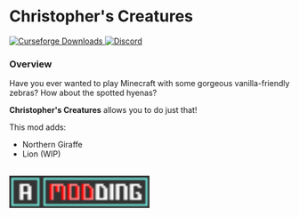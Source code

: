 # Christopher's Creatures

<a href="https://www.curseforge.com/minecraft/mc-mods/africraft">
  <img src="http://cf.way2muchnoise.eu/full_579688_downloads.svg" alt="Curseforge Downloads">
</a>
<a href="https://discord.gg/u45PEK8A6V">
  <img alt="Discord" src="https://img.shields.io/discord/946104841099419658?color=brightgreen&label=Discord">
</a>

### Overview

Have you ever wanted to play Minecraft with some gorgeous vanilla-friendly zebras? How about the spotted hyenas? 

**Christopher's Creatures** allows you to do just that!

This mod adds:
- Northern Giraffe
- Lion (WIP)

<br>
<img src="https://raw.githubusercontent.com/akaneoMT/christopherscreatures/master/akaneo_banner.png" width="50%">